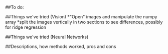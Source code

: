 ##To do:

##Things we've tried (Vision)
*"Open" images and manipulate the numpy array
*split the images vertically in two sections to see differences, possibly for ridge regression

##Things we've tried (Neural Networks)

##Descriptions, how methods worked, pros and cons
